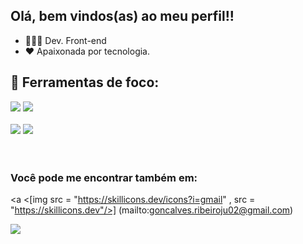 ## Olá, bem vindos(as) ao meu perfil!!
- 👩🏻‍💻 Dev. Front-end
- ❤ Apaixonada por tecnologia.
  
## 🔧 Ferramentas de foco:
<div display = "inline">
  <img src= "https://skillicons.dev/icons?i=mysql" , src = "https://skillicons.dev"/>
  <img src = "https://skillicons.dev/icons?i=js,html,css" , src = "https://skillicons.dev"/>
</div>

<br>
<div display = "inline">
  <img src = "https://img.shields.io/badge/power_bi-F2C811?style=for-the-badge&logo=powerbi&logoColor=black"/>
  <img src = "https://img.shields.io/badge/Microsoft_Excel-217346?style=for-the-badge&logo=microsoft-excel&logoColor=white"/>
</div>

<br>
<br>

### Você pode me encontrar também em:
<a
  <[img src = "https://skillicons.dev/icons?i=gmail" , src = "https://skillicons.dev"/>] (mailto:goncalves.ribeiroju02@gmail.com)
</a>

<a href = "https://www.linkedin.com/in/júlia-ribeiro-gonçalves-dev02/">
  <img src = "https://skillicons.dev/icons?i=linkedin" , src = "https://skillicons.dev"/>
</a>
